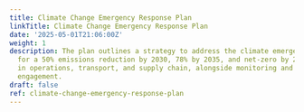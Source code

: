 ```yaml
---
title: Climate Change Emergency Response Plan
linkTitle: Climate Change Emergency Response Plan
date: '2025-05-01T21:06:00Z'
weight: 1
description: The plan outlines a strategy to address the climate emergency, aiming
  for a 50% emissions reduction by 2030, 78% by 2035, and net-zero by 2040, with actions
  in operations, transport, and supply chain, alongside monitoring and stakeholder
  engagement.
draft: false
ref: climate-change-emergency-response-plan
---
```


